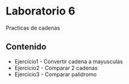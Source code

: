 # Laboratorio 6

Practicas de cadenas

## Contenido
* Ejercicio1 - Convertir cadena a mayusculas
* Ejercicio2 - Comparar 2 cadenas
* Ejercicio3 - Comparar palidromo
